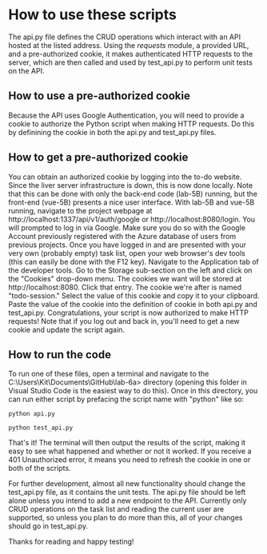 <h1>How to use these scripts</h1>

The api.py file defines the CRUD operations which interact with an API hosted at the listed address. Using the *requests* module, a provided URL, and a pre-authorized cookie, it makes authenticated HTTP requests to the server, which are then called and used by test_api.py to perform unit tests on the API.

<h2>How to use a pre-authorized cookie</h2>
Because the API uses Google Authentication, you will need to provide a cookie to authorize the Python script when making HTTP requests. Do this by definining the cookie in both the api.py and test_api.py files. 

<h2>How to get a pre-authorized cookie</h2>
You can obtain an authorized cookie by logging into the to-do website. Since the liver server infrastructure is down, this is now done locally. 
  Note that this can be done with only the back-end code (lab-5B) running, but the front-end (vue-5B) presents a nice user interface. 
With lab-5B and vue-5B running, navigate to the project webpage at http://localhost:1337/api/v1/auth/google or http://localhost:8080/login. You will prompted to log in via Google. Make sure you do so with the Google Account previously registered with the Azure database of users from previous projects.
Once you have logged in and are presented with your very own (probably empty) task list, open your web browser's dev tools (this can easily be done with the F12 key). 
Navigate to the Application tab of the developer tools.
Go to the Storage sub-section on the left and click on the "Cookies" drop-down menu.
The cookies we want will be stored at http://localhost:8080. Click that entry.
The cookie we're after is named "todo-session." Select the value of this cookie and copy it to your clipboard.
Paste the value of the cookie into the definition of cookie in both api.py and test_api.py.
Congratulations, your script is now authorized to make HTTP requests! Note that if you log out and back in, you'll need to get a new cookie and update the script again. 

<h2>How to run the code</h2>
To run one of these files, open a terminal and navigate to the C:\Users\Kit\Documents\GitHub\lab-6a> directory (opening this folder in Visual Studio Code is the easiest way to do this). Once in this directory, you can run either script by prefacing the script name with "python" like so:

<pre><code>python api.py</pre></code>
<pre><code>python test_api.py</pre></code>

That's it! The terminal will then output the results of the script, making it easy to see what happened and whether or not it worked. If you receive a 401 Unauthorized error, it means you need to refresh the cookie in one or both of the scripts. 

For further development, almost all new functionality should change the test_api.py file, as it contains the unit tests. The api.py file should be left alone unless you intend to add a new endpoint to the API. Currently only CRUD operations on the task list and reading the current user are supported, so unless you plan to do more than this, all of your changes should go in test_api.py.

Thanks for reading and happy testing!
